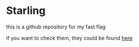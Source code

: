 # Starling 
this is a github repository for my fast flag 

if you want to check them, they could be found [here](https://github.com/validchoice/Starling/tree/main/cs)
